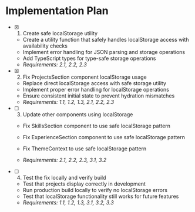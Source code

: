 # Implementation Plan

- [x] 1. Create safe localStorage utility





  - Create a utility function that safely handles localStorage access with availability checks
  - Implement error handling for JSON parsing and storage operations
  - Add TypeScript types for type-safe storage operations
  - _Requirements: 2.1, 2.2, 2.3_

- [x] 2. Fix ProjectsSection component localStorage usage


  - Replace direct localStorage access with safe storage utility
  - Implement proper error handling for localStorage operations
  - Ensure consistent initial state to prevent hydration mismatches
  - _Requirements: 1.1, 1.2, 1.3, 2.1, 2.2, 2.3_



- [ ] 3. Update other components using localStorage
  - Fix SkillsSection component to use safe localStorage pattern
  - Fix ExperienceSection component to use safe localStorage pattern
  - Fix ThemeContext to use safe localStorage pattern



  - _Requirements: 2.1, 2.2, 2.3, 3.1, 3.2_

- [ ] 4. Test the fix locally and verify build
  - Test that projects display correctly in development
  - Run production build locally to verify no localStorage errors
  - Test that localStorage functionality still works for future features
  - _Requirements: 1.1, 1.2, 1.3, 3.1, 3.2, 3.3_